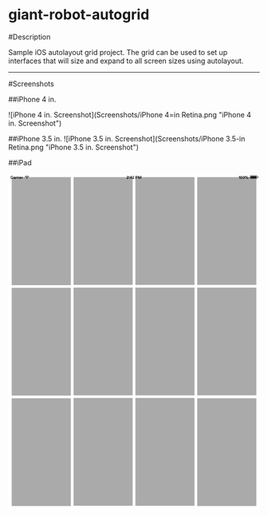 giant-robot-autogrid
====================

#Description

Sample iOS autolayout grid project. The grid can be used to set up interfaces that will size and expand to all screen sizes using autolayout.

---

#Screenshots

##iPhone 4 in.

![iPhone 4 in. Screenshot](Screenshots/iPhone 4=in Retina.png "iPhone 4 in. Screenshot")


##iPhone 3.5 in.
![iPhone 3.5 in. Screenshot](Screenshots/iPhone 3.5-in Retina.png "iPhone 3.5 in. Screenshot")

##iPad

![iPad Screenshot](Screenshots/iPad.png "iPad Screenshot")



